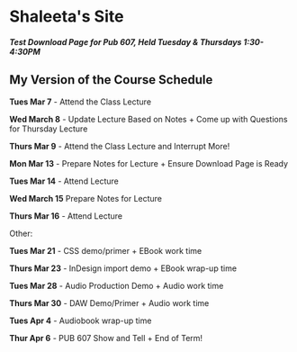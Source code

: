 # Shaleeta's Site

##### Test Download Page for Pub 607, Held Tuesday & Thursdays 1:30-4:30PM


## My Version of the Course Schedule

**Tues Mar 7** - Attend the Class Lecture

**Wed March 8** - Update Lecture Based on Notes + Come up with Questions for Thursday Lecture

**Thurs Mar 9** - Attend the Class Lecture and Interrupt More!


**Mon Mar 13** - Prepare Notes for Lecture + Ensure Download Page is Ready

**Tues Mar 14** - Attend Lecture 

**Wed March 15** Prepare Notes for Lecture

**Thurs Mar 16** - Attend Lecture 



Other: 

**Tues Mar 21** - CSS demo/primer + EBook work time  

**Thurs Mar 23** - InDesign import demo + EBook wrap-up time


**Tues Mar 28** - Audio Production Demo + Audio work time  

**Thurs Mar 30** - DAW Demo/Primer + Audio work time


**Tues Apr 4** - Audiobook wrap-up time   

**Thur Apr 6** - PUB 607 Show and Tell + End of Term!
